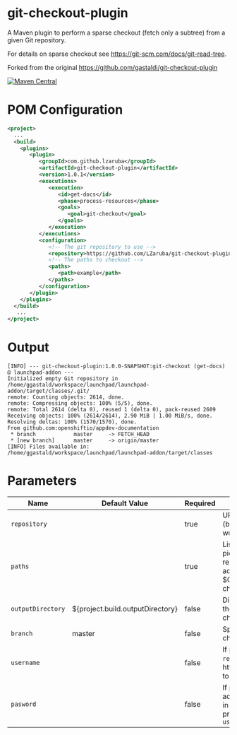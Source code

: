 # git-checkout-plugin

A Maven plugin to perform a sparse checkout (fetch only a subtree) from a given Git repository.

For details on sparse checkout see https://git-scm.com/docs/git-read-tree.

Forked from the original https://github.com/gastaldi/git-checkout-plugin

[![Maven Central](https://maven-badges.herokuapp.com/maven-central/com.github.lzaruba/git-checkout-plugin/badge.svg)](https://maven-badges.herokuapp.com/maven-central/com.github.lzaruba/git-checkout-plugin)


# POM Configuration 

```xml
<project>
  ...
  <build>
    <plugins>
       <plugin>
          <groupId>com.github.lzaruba</groupId>
          <artifactId>git-checkout-plugin</artifactId>
          <version>1.0.1</version>
          <executions>
             <execution>
                <id>get-docs</id>
                <phase>process-resources</phase>
                <goals>
                   <goal>git-checkout</goal>
                </goals>
             </execution>
          </executions>
          <configuration>
             <!-- The git repository to use -->
             <repository>https://github.com/LZaruba/git-checkout-plugin</repository>
             <!-- The paths to checkout -->
             <paths>
                <path>example</path>
             </paths>
          </configuration>
       </plugin>
    </plugins>
  </build>
   ...
</project>

```

# Output

```
[INFO] --- git-checkout-plugin:1.0.0-SNAPSHOT:git-checkout (get-docs) @ launchpad-addon ---
Initialized empty Git repository in /home/ggastald/workspace/launchpad/launchpad-addon/target/classes/.git/
remote: Counting objects: 2614, done.
remote: Compressing objects: 100% (5/5), done.
remote: Total 2614 (delta 0), reused 1 (delta 0), pack-reused 2609
Receiving objects: 100% (2614/2614), 2.90 MiB | 1.00 MiB/s, done.
Resolving deltas: 100% (1570/1570), done.
From github.com:openshiftio/appdev-documentation
 * branch            master     -> FETCH_HEAD
 * [new branch]      master     -> origin/master
[INFO] Files available in: /home/ggastald/workspace/launchpad/launchpad-addon/target/classes
```

# Parameters

|Name|Default Value|Required|Description|
|----|-------------|--------|-----------|
|`repository`||true|URL of the repository (both ssh and https work)|
|`paths`||true|List of paths to be picked up from the repository (will be added to $GIT_DIR/info/sparse-checkout).
|`outputDirectory`|${project.build.outputDirectory}|false|Directory into which the git content will be checked out|
|`branch`|master|false|Specifies branch to be checked out|
|`username`||false|If provided and `repository` schema is https it will be added to the url|
|`pasword`||false|If provided it will be added to the `username` in url. Cannot be provided without `username`|
